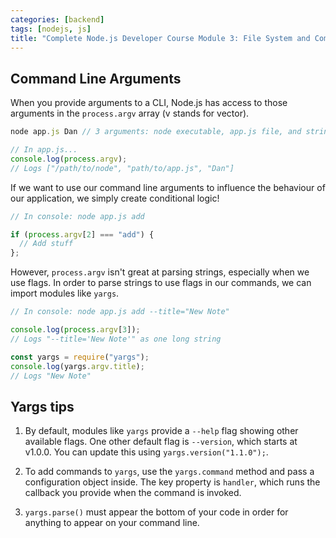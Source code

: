 ```yaml
---
categories: [backend]
tags: [nodejs, js]
title: "Complete Node.js Developer Course Module 3: File System and Command Line Args"
---
```


## Command Line Arguments

When you provide arguments to a CLI, Node.js has access to those arguments in the `process.argv` array (v stands for vector).

```js
node app.js Dan // 3 arguments: node executable, app.js file, and string "Dan"

// In app.js...
console.log(process.argv);
// Logs ["/path/to/node", "path/to/app.js", "Dan"]
```

If we want to use our command line arguments to influence the behaviour of our application, we simply create conditional logic!

```js
// In console: node app.js add

if (process.argv[2] === "add") {
  // Add stuff
};
```

However, `process.argv` isn't great at parsing strings, especially when we use flags. In order to parse strings to use flags in our commands, we can import modules like `yargs`.

```js
// In console: node app.js add --title="New Note"

console.log(process.argv[3]);
// Logs "--title='New Note'" as one long string

const yargs = require("yargs");
console.log(yargs.argv.title);
// Logs "New Note"
```

## Yargs tips

1. By default, modules like `yargs` provide a `--help` flag showing other available flags. One other default flag is `--version`, which starts at v1.0.0. You can update this using `yargs.version("1.1.0");`.

2. To add commands to `yargs`, use the `yargs.command` method and pass a configuration object inside. The key property is `handler`, which runs the callback you provide when the command is invoked.

3. `yargs.parse()` must appear the bottom of your code in order for anything to appear on your command line.


